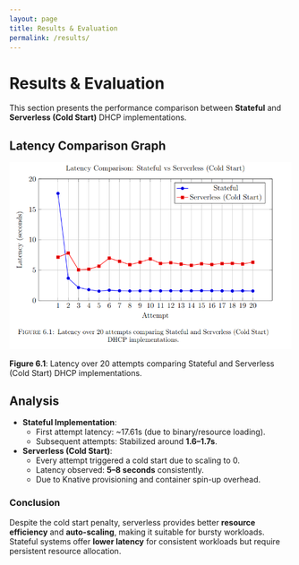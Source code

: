 ```yaml
---
layout: page
title: Results & Evaluation
permalink: /results/
---
```


# Results & Evaluation

This section presents the performance comparison between **Stateful** and **Serverless (Cold Start)** DHCP implementations.

## Latency Comparison Graph

![Latency Graph](/assets/images/Result_Graph.png)

**Figure 6.1**: Latency over 20 attempts comparing Stateful and Serverless (Cold Start) DHCP implementations.

## Analysis

- **Stateful Implementation**:
  - First attempt latency: ~17.61s (due to binary/resource loading).
  - Subsequent attempts: Stabilized around **1.6–1.7s**.
- **Serverless (Cold Start)**:
  - Every attempt triggered a cold start due to scaling to 0.
  - Latency observed: **5–8 seconds** consistently.
  - Due to Knative provisioning and container spin-up overhead.

### Conclusion

Despite the cold start penalty, serverless provides better **resource efficiency** and **auto-scaling**, making it suitable for bursty workloads. Stateful systems offer **lower latency** for consistent workloads but require persistent resource allocation.
